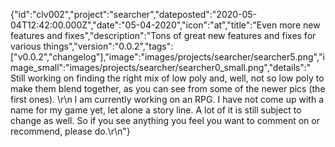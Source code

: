{"id":"clv002","project":"searcher","dateposted":"2020-05-04T12:42:00.000Z","date":"05-04-2020","icon":"at","title":"Even more new features and fixes","description":"Tons of great new features and fixes for various things","version":"0.0.2","tags":["v0.0.2","changelog"],"image":"images/projects/searcher/searcher5.png","image_small":"images/projects/searcher/searcher0_small.png","details":"  Still working on finding the right mix of low poly and, well, not so low poly to make them blend together, as you can see from some of the newer pics (the first ones).  \r\n  I am currently working on an RPG. I have not come up with a name for my game yet, let alone a story line. A lot of it is still subject to change as well. So if you see anything you feel you want to comment on or recommend, please do.\r\n"}